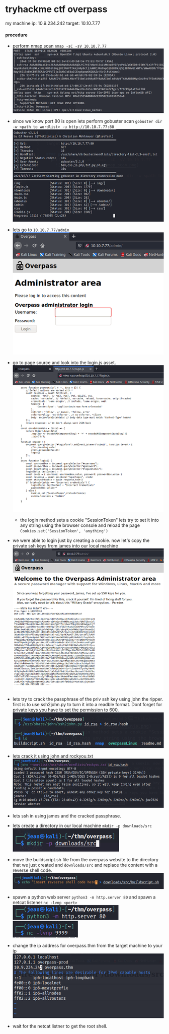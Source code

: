 # tryhackme ctf overpass
my machine ip: 10.9.234.242
target: 10.10.7.77

#### procedure
- perform nmap scan `nmap -sC -sV 10.10.7.77`
    ![nmap scan](images/nmap_scan.png)

- since we know port 80 is open lets perform gobuster scan `gobuster dir -w <path to wordlist> -u http://10.10.7.77:80`
    ![gobuster](images/gobuster.png)

- lets go to `10.10.7.77/admin`
    ![login page](images/loginpage.png)

- go to page source and look into the login.js asset.
    ![login page](images/loginjs.png)
    - the login method sets a cookie "SessionToken" lets try to set it into any string using the browser console and reload the page `Cookies.set('SessionToken', 'anything')`

- we were able to login just by creating a cookie. now let's copy the private ssh keys from james into our local machine
    ![login page](images/adminpage.png)

- lets try to crack the passphrase of the priv ssh key using john the ripper. first is to use ssh2john.py to turn it into a readble format. Dont forget for private keys you have to set the permission to 600.
    ![login page](images/ssh2john.png)

- lets crack it using john and rockyou.txt
    ![login page](images/john.png)

- lets ssh in using james and the cracked passphrase.

- lets create a directory in our local machine `mkdir -p downloads/src`
    ![create dir](images/createdir.png)

- move the buildscript.sh file from the overpass website to the directory that we just created and `downloads/src` and replace the content with a reverse shell code.
    ![rev shell](images/revshell.png)

- spawn a python web server `python3 -m http.server 80` and spawn a netcat listener `nc -lvnp <port>`
    ![rev shell](images/webserver.png)
    ![rev shell](images/netcat.png)

- change the ip address for overpass.thm from the target machine to your ip
    ![rev shell](images/hosts.png)

- wait for the netcat listner to get the root shell.

